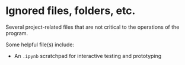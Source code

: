 # Ignored files, folders, etc.

Several project-related files that are not critical to the operations of the program.

Some helpful file(s) include:

- An `.ipynb` scratchpad for interactive testing and prototyping
